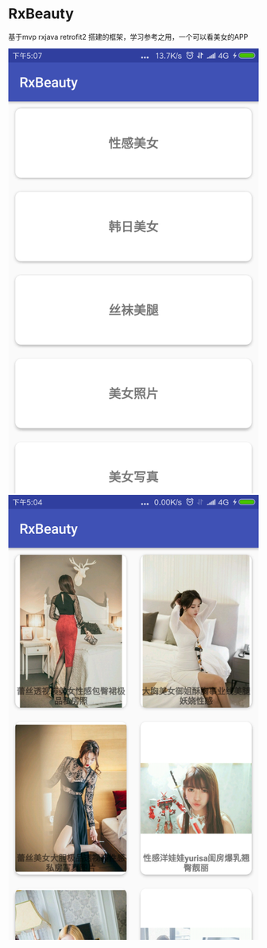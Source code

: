 # RxBeauty
基于mvp rxjava retrofit2 搭建的框架，学习参考之用，一个可以看美女的APP

![首页](https://github.com/Liberations/RxBeauty/blob/master/pic/1.png)
![图片详情](https://github.com/Liberations/RxBeauty/blob/master/pic/2.png)
